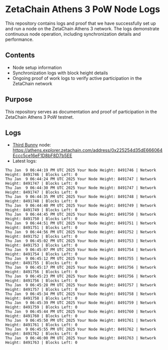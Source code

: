 # ZetaChain Athens 3 PoW Node Logs
This repository contains logs and proof that we have successfully set up and run a node on the ZetaChain Athens 3 network. The logs demonstrate continuous node operation, including synchronization details and performance.

## Contents
- Node setup information
- Synchronization logs with block height details
- Ongoing proof of work logs to verify active participation in the ZetaChain network

## Purpose
This repository serves as documentation and proof of participation in the ZetaChain Athens 3 PoW testnet.

## Logs

- [Third Bunny](https://thirdbunny.xyz/) node: https://athens.explorer.zetachain.com/address/0x225254d35dE666064Eccc5ce16eF1D8bF8D7b5EE
- Latest logs:
```
Thu Jan  9 06:44:19 PM UTC 2025 Your Node Height: 8491746 | Network Height: 8491746 | Blocks Left: 0
Thu Jan  9 06:44:24 PM UTC 2025 Your Node Height: 8491747 | Network Height: 8491747 | Blocks Left: 0
Thu Jan  9 06:44:30 PM UTC 2025 Your Node Height: 8491747 | Network Height: 8491747 | Blocks Left: 0
Thu Jan  9 06:44:35 PM UTC 2025 Your Node Height: 8491748 | Network Height: 8491748 | Blocks Left: 0
Thu Jan  9 06:44:40 PM UTC 2025 Your Node Height: 8491749 | Network Height: 8491749 | Blocks Left: 0
Thu Jan  9 06:44:45 PM UTC 2025 Your Node Height: 8491750 | Network Height: 8491750 | Blocks Left: 0
Thu Jan  9 06:44:51 PM UTC 2025 Your Node Height: 8491751 | Network Height: 8491751 | Blocks Left: 0
Thu Jan  9 06:44:56 PM UTC 2025 Your Node Height: 8491752 | Network Height: 8491752 | Blocks Left: 0
Thu Jan  9 06:45:02 PM UTC 2025 Your Node Height: 8491753 | Network Height: 8491753 | Blocks Left: 0
Thu Jan  9 06:45:07 PM UTC 2025 Your Node Height: 8491754 | Network Height: 8491754 | Blocks Left: 0
Thu Jan  9 06:45:12 PM UTC 2025 Your Node Height: 8491755 | Network Height: 8491755 | Blocks Left: 0
Thu Jan  9 06:45:17 PM UTC 2025 Your Node Height: 8491756 | Network Height: 8491756 | Blocks Left: 0
Thu Jan  9 06:45:23 PM UTC 2025 Your Node Height: 8491756 | Network Height: 8491756 | Blocks Left: 0
Thu Jan  9 06:45:28 PM UTC 2025 Your Node Height: 8491757 | Network Height: 8491757 | Blocks Left: 0
Thu Jan  9 06:45:34 PM UTC 2025 Your Node Height: 8491758 | Network Height: 8491758 | Blocks Left: 0
Thu Jan  9 06:45:39 PM UTC 2025 Your Node Height: 8491759 | Network Height: 8491759 | Blocks Left: 0
Thu Jan  9 06:45:44 PM UTC 2025 Your Node Height: 8491760 | Network Height: 8491760 | Blocks Left: 0
Thu Jan  9 06:45:50 PM UTC 2025 Your Node Height: 8491761 | Network Height: 8491761 | Blocks Left: 0
Thu Jan  9 06:45:55 PM UTC 2025 Your Node Height: 8491762 | Network Height: 8491762 | Blocks Left: 0
Thu Jan  9 06:46:00 PM UTC 2025 Your Node Height: 8491763 | Network Height: 8491763 | Blocks Left: 0
```
